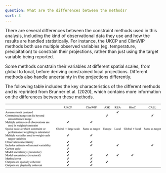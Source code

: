 ```yaml
---
question: What are the differences between the methods?
sort: 3
---
```


There are several differences between the constraint methods used in this
analysis, including the kind of observational data they use and how the results
are handled statistically. For instance, the UKCP and ClimWIP methods both use
multiple observed variables (eg. temperature, precipitation) to constrain their
projections, rather than just using the target variable being reported.

Some methods constrain their variables at different spatial scales, from global
to local, before deriving constrained local projections. Different methods also
handle uncertainty in the projections differently.

The following table includes the key characteristics of the different methods
and is reprinted from Brunner et al. (2020), which contains more information on
the differences between these methods.

![methods table](methods.png)
